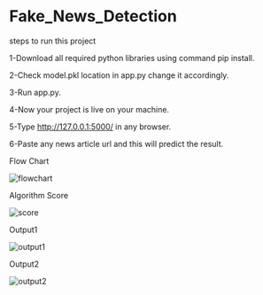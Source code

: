 # Fake_News_Detection

steps to run this project

1-Download all required python libraries using command pip install.

2-Check model.pkl location in app.py change it accordingly.

3-Run app.py.

4-Now your project is live on your machine.

5-Type http://127.0.0.1:5000/ in any browser.

6-Paste any news article url and this will predict the result.



Flow Chart



![flowchart](https://user-images.githubusercontent.com/93524389/182384237-cd7b1292-14ce-4742-87df-ab65fcea3057.jpeg)



Algorithm Score



![score](https://user-images.githubusercontent.com/93524389/182384605-c7e7d363-ecea-4d20-92b9-f1af4bff057d.jpeg)


Output1

![output1](https://user-images.githubusercontent.com/93524389/182384751-8438133d-c7ce-4c9d-a378-e3605614842d.jpeg)

Output2

![output2](https://user-images.githubusercontent.com/93524389/182384838-08b5d48d-792d-47f0-89a8-bde1c33f2b35.jpeg)

